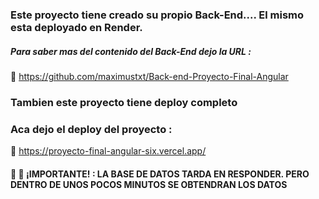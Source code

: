 <h3>Este proyecto tiene creado su propio Back-End.... El mismo esta deployado en Render.</h3>  

  <h5>Para saber mas del contenido del Back-End dejo la URL : </h5>

📌 https://github.com/maximustxt/Back-end-Proyecto-Final-Angular

<h3>Tambien este proyecto tiene deploy completo</h3>


<h3>Aca dejo el deploy del proyecto :</h3>

📌 https://proyecto-final-angular-six.vercel.app/


<h4>📢 📢 ¡IMPORTANTE! : LA BASE DE DATOS TARDA EN RESPONDER. PERO DENTRO DE UNOS POCOS MINUTOS SE OBTENDRAN LOS DATOS</h4> 
